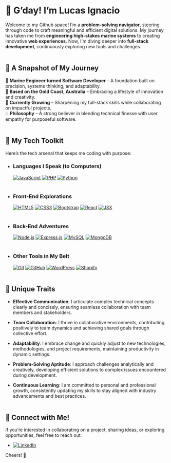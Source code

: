 # 🌊 G’day!  I’m Lucas Ignacio  

Welcome to my Github space! I’m a **problem-solving navigator**, steering through code to craft meaningful and efficient digital solutions. My journey has taken me from **engineering high-stakes marine systems** to creating innovative **web experiences**. Now, I’m diving deeper into **full-stack development**, continuously exploring new tools and challenges.<br><br>

## 📸 A Snapshot of My Journey  

🔧 **Marine Engineer turned Software Developer** – A foundation built on precision, systems thinking, and adaptability.  
📍 **Based on the Gold Coast, Australia** – Embracing a lifestyle of innovation and creativity.  
🌱 **Currently Growing** – Sharpening my full-stack skills while collaborating on impactful projects.  
💡 **Philosophy** – A strong believer in blending technical finesse with user empathy for purposeful software.<br><br>

## 🧰 My Tech Toolkit  

Here’s the tech arsenal that keeps me coding with purpose:

- ### **Languages I Speak (to Computers)**  
  [![JavaScript](https://img.shields.io/badge/-JavaScript-F7DF1E?logo=javascript&logoColor=black&style=flat)](https://developer.mozilla.org/en-US/docs/Web/JavaScript)  [![PHP](https://img.shields.io/badge/-PHP-777BB4?logo=php&logoColor=white&style=flat)](https://www.php.net/)  [![Python](https://img.shields.io/badge/-Python-3776AB?logo=python&logoColor=white&style=flat)](https://www.python.org/)<br><br>

- ### **Front-End Explorations**  
  [![HTML5](https://img.shields.io/badge/-HTML5-E34F26?logo=html5&logoColor=white&style=flat)](https://developer.mozilla.org/en-US/docs/Web/HTML)  [![CSS3](https://img.shields.io/badge/-CSS3-1572B6?logo=css3&logoColor=white&style=flat)](https://developer.mozilla.org/en-US/docs/Web/CSS)  [![Bootstrap](https://img.shields.io/badge/-Bootstrap-7952B3?logo=bootstrap&logoColor=white&style=flat)](https://getbootstrap.com/)  [![React](https://img.shields.io/badge/-React-61DAFB?logo=react&logoColor=black&style=flat)](https://reactjs.org/)  [![JSX](https://img.shields.io/badge/-JSX-61DAFB?logo=react&logoColor=black&style=flat)](https://reactjs.org/docs/introducing-jsx.html)<br><br>

- ### **Back-End Adventures**  
  [![Node.js](https://img.shields.io/badge/-Node.js-339933?logo=node.js&logoColor=white&style=flat)](https://nodejs.org/)  [![Express.js](https://img.shields.io/badge/-Express.js-000000?logo=express&logoColor=white&style=flat)](https://expressjs.com/)  [![MySQL](https://img.shields.io/badge/-MySQL-4479A1?logo=mysql&logoColor=white&style=flat)](https://www.mysql.com/)  [![MongoDB](https://img.shields.io/badge/-MongoDB-47A248?logo=mongodb&logoColor=white&style=flat)](https://www.mongodb.com/)<br><br>

- ### **Other Tools in My Belt**  
  [![Git](https://img.shields.io/badge/-Git-F05032?logo=git&logoColor=white&style=flat)](https://git-scm.com/)  [![GitHub](https://img.shields.io/badge/-GitHub-181717?logo=github&logoColor=white&style=flat)](https://github.com/)  [![WordPress](https://img.shields.io/badge/-WordPress-21759B?logo=wordpress&logoColor=white&style=flat)](https://wordpress.org/)  [![Shopify](https://img.shields.io/badge/-Shopify-7AB55C?logo=shopify&logoColor=white&style=flat)](https://www.shopify.com/)<br><br>

## 🌟 Unique Traits  

- **Effective Communication**: I articulate complex technical concepts clearly and concisely, ensuring seamless collaboration with team members and stakeholders.

- **Team Collaboration**: I thrive in collaborative environments, contributing positively to team dynamics and achieving shared goals through collective effort.

- **Adaptability**: I embrace change and quickly adjust to new technologies, methodologies, and project requirements, maintaining productivity in dynamic settings.

- **Problem-Solving Aptitude**: I approach challenges analytically and creatively, developing efficient solutions to complex issues encountered during development.

- **Continuous Learning**: I am committed to personal and professional growth, consistently updating my skills to stay aligned with industry advancements and best practices.<br><br>

## 🧭 Connect with Me!  

If you’re interested in collaborating on a project, sharing ideas, or exploring opportunities, feel free to reach out:
- [![LinkedIn](https://img.shields.io/badge/-LinkedIn-0A66C2?logo=linkedin&logoColor=white&style=flat)](https://www.linkedin.com/in/lucas-ignacio/)
  
Cheers! 🍻  
